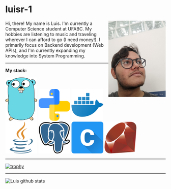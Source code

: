 # luisr-1

<img src="images/me.jpg" align="right" width="180" />

Hi, there! My name is Luis. I'm currently a Computer Science student at UFABC. My hobbies are listening to music and traveling wherever I can afford to go (I need money!). I primarily focus on Backend development (Web APIs), and I'm currently expanding my knowledge into System Programming.

---

**My stack:**

<a href="https://golang.org/" title="Golang"><img src="icons/golang.png" width="100" /></a>
<a href="https://www.python.org/" title="Python"><img src="icons/python.png" width="100" /></a>
<a href="https://www.docker.com/" title="Docker"><img src="icons/docker.png" width="100" /></a>
<a href="https://www.java.com/" title="Java"><img src="icons/java.png" width="100" /></a>
<a href="https://www.postgresql.org/" title="Postgres SQL"><img src="icons/postgresql.png" width="100" /></a>
<a href="https://www.c-language.org/" title="C"><img src="icons/c.png" width="100" /></a>
<a href="https://www.ruby-lang.org" title="Ruby"><img src="icons/ruby.png" width="100" /></a>

---

[![trophy](https://github-profile-trophy.vercel.app/?username=luisr-1&theme=catppuccin-mocha)](https://github.com/ryo-ma/github-profile-trophy)

---

![Luis github stats](https://github-readme-stats.vercel.app/api?username=luisr-1&show_icons=true&title_color=fff&icon_color=79ff97&text_color=9f9f9f&bg_color=151515)
